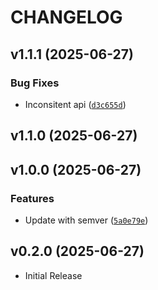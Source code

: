 # CHANGELOG

<!-- version list -->

## v1.1.1 (2025-06-27)

### Bug Fixes

- Inconsitent api
  ([`d3c655d`](https://github.com/arkitektio/unlok-next/commit/d3c655dbf48d9b427a0cd8f00229c2e6e9996551))


## v1.1.0 (2025-06-27)


## v1.0.0 (2025-06-27)

### Features

- Update with semver
  ([`5a0e79e`](https://github.com/arkitektio/unlok-next/commit/5a0e79ea2bc822abfd8588f688e45767d543b1f8))


## v0.2.0 (2025-06-27)

- Initial Release
